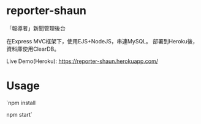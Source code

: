 # reporter-shaun
「報導者」新聞管理後台

在Express MVC框架下，使用EJS+NodeJS，串連MySQL。
部署到Heroku後，資料庫使用ClearDB。

Live Demo(Heroku): https://reporter-shaun.herokuapp.com/

# Usage

`npm install

npm start`
